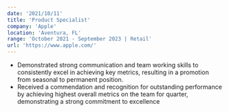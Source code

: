 ```yaml
---
date: '2021/10/11'
title: 'Product Specialist'
company: 'Apple'
location: 'Aventura, FL'
range: 'October 2021 - September 2023 | Retail'
url: 'https://www.apple.com/'
---
```


- Demonstrated strong communication and team working skills to consistently excel in achieving key metrics, resulting in a promotion from seasonal to permanent position.
- Received a commendation and recognition for outstanding performance by achieving highest overall metrics on the team for quarter, demonstrating a strong commitment to excellence
